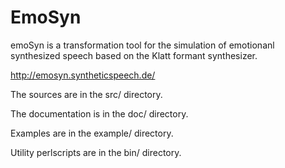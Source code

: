 # EmoSyn

emoSyn is a transformation tool for the simulation of emotionanl synthesized speech based on the Klatt formant synthesizer.

http://emosyn.syntheticspeech.de/

The sources are in the src/ directory.

The documentation is in the doc/ directory.

Examples are in the example/ directory.

Utility perlscripts are in the bin/ directory.
	

